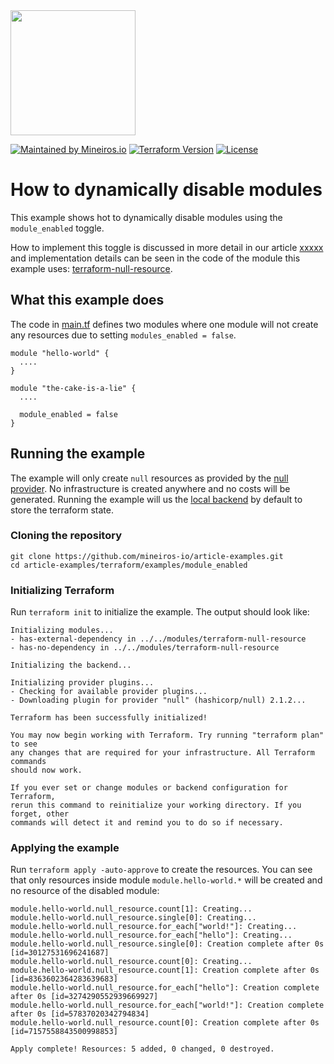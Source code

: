 <img src="https://i.imgur.com/t8IkKoZl.png" width="200"/>

[![Maintained by Mineiros.io](https://img.shields.io/badge/maintained%20by-mineiros.io-00607c.svg)](https://www.mineiros.io/ref=repo_article-examples)
[![Terraform Version](https://img.shields.io/badge/terraform-~%3E%200.12.20-brightgreen.svg)](https://github.com/hashicorp/terraform/releases)
[![License](https://img.shields.io/badge/License-Apache%202.0-brightgreen.svg)](https://opensource.org/licenses/Apache-2.0)

# How to dynamically disable modules

This example shows hot to dynamically disable modules using
the `module_enabled` toggle.

How to implement this toggle is discussed in more detail in our article
[xxxxx]() and implementation details can be seen in the code of the
module this example uses: [terraform-null-resource](../../modules/terraform-null-resource).

## What this example does
The code in [main.tf](main.tf) defines two modules where one module will not create
any resources due to setting `modules_enabled = false`.

```
module "hello-world" {
  ....
}

module "the-cake-is-a-lie" {
  ....

  module_enabled = false
}
```

## Running the example
The example will only create `null` resources as provided by the
[null provider](https://www.terraform.io/docs/providers/null/index.html).
No infrastructure is created anywhere and no costs will be generated.
Running the example will us the
[local backend](https://www.terraform.io/docs/backends/types/local.html)
by default to store the terraform state.

### Cloning the repository
```
git clone https://github.com/mineiros-io/article-examples.git
cd article-examples/terraform/examples/module_enabled
```

### Initializing Terraform
Run `terraform init` to initialize the example. The output should look like:
```
Initializing modules...
- has-external-dependency in ../../modules/terraform-null-resource
- has-no-dependency in ../../modules/terraform-null-resource

Initializing the backend...

Initializing provider plugins...
- Checking for available provider plugins...
- Downloading plugin for provider "null" (hashicorp/null) 2.1.2...

Terraform has been successfully initialized!

You may now begin working with Terraform. Try running "terraform plan" to see
any changes that are required for your infrastructure. All Terraform commands
should now work.

If you ever set or change modules or backend configuration for Terraform,
rerun this command to reinitialize your working directory. If you forget, other
commands will detect it and remind you to do so if necessary.
```

### Applying the example
Run `terraform apply -auto-approve` to create the resources.
You can see that only resources inside module `module.hello-world.*` will
be created and no resource of the disabled module:
```
module.hello-world.null_resource.count[1]: Creating...
module.hello-world.null_resource.single[0]: Creating...
module.hello-world.null_resource.for_each["world!"]: Creating...
module.hello-world.null_resource.for_each["hello"]: Creating...
module.hello-world.null_resource.single[0]: Creation complete after 0s [id=30127531696241687]
module.hello-world.null_resource.count[0]: Creating...
module.hello-world.null_resource.count[1]: Creation complete after 0s [id=8363602364283639683]
module.hello-world.null_resource.for_each["hello"]: Creation complete after 0s [id=3274290552939669927]
module.hello-world.null_resource.for_each["world!"]: Creation complete after 0s [id=57837020342794834]
module.hello-world.null_resource.count[0]: Creation complete after 0s [id=7157558843500998853]

Apply complete! Resources: 5 added, 0 changed, 0 destroyed.
```
